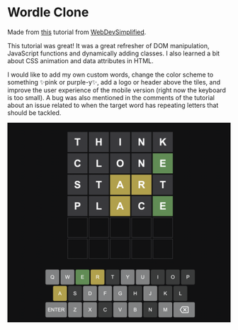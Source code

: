 # Wordle Clone

Made from [this](https://www.youtube.com/watch?v=Wak7iN4JZzU) tutorial from [WebDevSimplified](https://www.youtube.com/channel/UCFbNIlppjAuEX4znoulh0Cw).

This tutorial was great! It was a great refresher of DOM manipulation, JavaScript functions and dynamically adding classes. I also learned a bit about CSS animation and data attributes in HTML.

I would like to add my own custom words, change the color scheme to something ✨pink or purple-y✨, add a logo or header above the tiles, and improve the user experience of the mobile version (right now the keyboard is too small). A bug was also mentioned in the comments of the tutorial about an issue related to when the target word has repeating letters that should be tackled.

![screenshot](https://github.com/katy-arushi/wordle-clone/blob/main/screenshot.png?raw=true)
